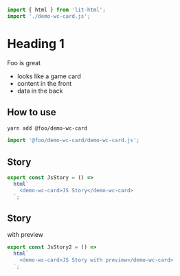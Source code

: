 ```js script
import { html } from 'lit-html';
import './demo-wc-card.js';
```

# Heading 1

Foo is great

- looks like a game card
- content in the front
- data in the back

## How to use

```bash
yarn add @foo/demo-wc-card
```

```js
import '@foo/demo-wc-card/demo-wc-card.js';
```

## Story

```js story
export const JsStory = () =>
  html`
    <demo-wc-card>JS Story</demo-wc-card>
  `;
```

## Story

with preview

```js preview-story
export const JsStory2 = () =>
  html`
    <demo-wc-card>JS Story with preview</demo-wc-card>
  `;
```
